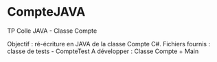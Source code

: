# CompteJAVA

TP Colle JAVA - Classe Compte

Objectif : ré-écriture en JAVA de la classe Compte C#.
Fichiers fournis : classe de tests - CompteTest
A développer : Classe Compte + Main